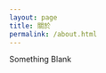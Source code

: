 ```yaml
---
layout: page
title: 關於
permalink: /about.html
---
```


<div id="pageId" title="3"></div>
Something Blank
